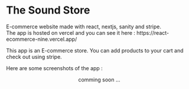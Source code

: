 # The Sound Store
<p align="left">
  E-commerce website made with react, nextjs, sanity and stripe.<br>
  The app is hosted on vercel and you can see it here : https://react-ecommerce-nine.vercel.app/<br>
</p>
<p>
  This app is an E-commerce store. You can add products to your cart and check out using stripe.
</p>
<p>
  Here are some screenshots of the app :
</p>
<p align="center">
  comming soon ...
</p
